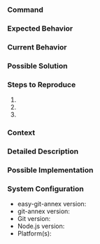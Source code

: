 ### Command
<!--- The command or method name, if applicable. -->

### Expected Behavior
<!--- Tell us what should happen. -->

### Current Behavior
<!--- Tell us what happens instead of the expected behavior. -->

### Possible Solution
<!--- Not obligatory, but suggest a fix/reason for the bug. -->

### Steps to Reproduce
<!--- Provide a link to a live example, or an unambiguous set of steps to -->
<!--- reproduce this bug. Include code to reproduce, if relevant. -->
1.
1.
1.

### Context
<!--- What are you trying to accomplish? -->
<!--- For example, describe a use case. -->

### Detailed Description
<!--- Provide a detailed description of the change or addition you are proposing. -->

### Possible Implementation
<!--- Not obligatory, but suggest an idea for implementation. -->

### System Configuration

- easy-git-annex version:
- git-annex version:
- Git version:
- Node.js version:
- Platform(s):
